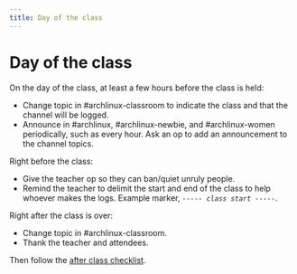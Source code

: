 ```yaml
---
title: Day of the class
---
```


# Day of the class

On the day of the class, at least a few hours before the class is held:

* Change topic in #archlinux-classroom to indicate the class and that the channel will be logged.
* Announce in #archlinux, #archlinux-newbie, and #archlinux-women periodically, such as every hour. Ask an op to add an announcement to the channel topics.

Right before the class:

* Give the teacher op so they can ban/quiet unruly people.
* Remind the teacher to delimit the start and end of the class to help whoever makes the logs. Example marker, *`----- class start -----`*.

Right after the class is over:

* Change topic in #archlinux-classroom.
* Thank the teacher and attendees.

Then follow the [after class checklist](after-class.md).
